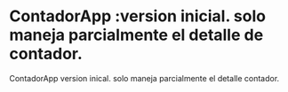# ContadorApp :version inicial. solo maneja parcialmente el detalle de contador.
 ContadorApp version inical. solo maneja parcialmente el detalle contador.
